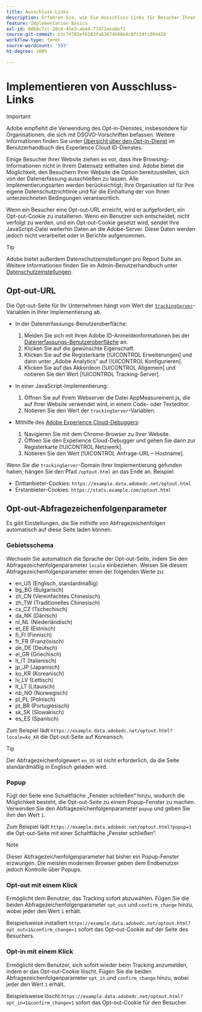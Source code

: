 ```yaml
---
title: Ausschluss-Links
description: Erfahren Sie, wie Sie Ausschluss-Links für Besucher Ihrer Website implementieren.
feature: Implementation Basics
exl-id: 08b8c7cc-28c6-45e3-ab44-77471eea8ef1
source-git-commit: b3c74782ef6183fa63674b98e4c0fc39fc09441b
workflow-type: tm+mt
source-wordcount: '593'
ht-degree: 100%

---
```


# Implementieren von Ausschluss-Links

>[!IMPORTANT]
>
>Adobe empfiehlt die Verwendung des Opt-in-Dienstes, insbesondere für Organisationen, die sich mit DSGVO-Vorschriften befassen. Weitere Informationen finden Sie unter [Übersicht über den Opt-in-Dienst](https://experienceleague.adobe.com/docs/id-service/using/implementation/opt-in-service/optin-overview.html?lang=de) im Benutzerhandbuch des Experience Cloud ID-Dienstes.

Einige Besucher Ihrer Website ziehen es vor, dass ihre Browsing-Informationen nicht in Ihrem Datensatz enthalten sind. Adobe bietet die Möglichkeit, den Besuchern Ihrer Website die Option bereitzustellen, sich von der Datenerfassung ausschließen zu lassen. Alle Implementierungsarten werden berücksichtigt; Ihre Organisation ist für Ihre eigene Datenschutzrichtlinie und für die Einhaltung der von Ihnen unterzeichneten Bedingungen verantwortlich.

Wenn ein Besucher eine Opt-out-URL erreicht, wird er aufgefordert, ein Opt-out-Cookie zu installieren. Wenn ein Benutzer sich entscheidet, nicht verfolgt zu werden, und ein Opt-out-Cookie gesetzt wird, sendet Ihre JavaScript-Datei weiterhin Daten an die Adobe-Server. Diese Daten werden jedoch nicht verarbeitet oder in Berichte aufgenommen.

>[!TIP]
>
>Adobe bietet außerdem Datenschutzeinstellungen pro Report Suite an. Weitere Informationen finden Sie im Admin-Benutzerhandbuch unter [Datenschutzeinstellungen](../../admin/admin/privacy-settings.md).

## Opt-out-URL

Die Opt-out-Seite für Ihr Unternehmen hängt vom Wert der [`trackingServer`](../vars/config-vars/trackingserver.md)-Variablen in Ihrer Implementierung ab.

* In der Datenerfassungs-Benutzeroberfläche:
   1. Melden Sie sich mit Ihren Adobe ID-Anmeldeinformationen bei der [Datenerfassungs-Benutzeroberfläche](https://experience.adobe.com/data-collection) an.
   1. Klicken Sie auf die gewünschte Eigenschaft.
   1. Klicken Sie auf die Registerkarte [!UICONTROL Erweiterungen] und dann unter „Adobe Analytics“ auf [!UICONTROL Konfigurieren].
   1. Klicken Sie auf das Akkordeon [!UICONTROL Allgemein] und notieren Sie den Wert [!UICONTROL Tracking-Server].

* In einer JavaScript-Implementierung:
   1. Öffnen Sie auf Ihrem Webserver die Datei AppMeasurement.js, die auf Ihrer Website verwendet wird, in einem Code- oder Texteditor.
   1. Notieren Sie den Wert der `trackingServer`-Variablen.

* Mithilfe des [Adobe Experience Cloud-Debuggers](https://experienceleague.adobe.com/docs/debugger/using/experience-cloud-debugger.html?lang=de):
   1. Navigieren Sie mit dem Chrome-Browser zu Ihrer Website.
   1. Öffnen Sie den Experience Cloud-Debugger und gehen Sie dann zur Registerkarte [!UICONTROL Netzwerk].
   1. Notieren Sie den Wert [!UICONTROL Anfrage-URL – Hostname].

Wenn Sie die `trackingServer`-Domain Ihrer Implementierung gefunden haben, hängen Sie den Pfad `/optout.html` an das Ende an. Beispiel:

* Drittanbieter-Cookies: `https://example.data.adobedc.net/optout.html`
* Erstanbieter-Cookies: `https://stats.example.com/optout.html`

## Opt-out-Abfragezeichenfolgenparameter

Es gibt Einstellungen, die Sie mithilfe von Abfragezeichenfolgen automatisch auf diese Seite laden können.

### Gebietsschema

Wechseln Sie automatisch die Sprache der Opt-out-Seite, indem Sie den Abfragezeichenfolgenparameter `locale` einbeziehen. Weisen Sie diesem Abfragezeichenfolgenparameter einen der folgenden Werte zu:

* en_US (Englisch, standardmäßig)
* bg_BG (Bulgarisch)
* zh_CN (Vereinfachtes Chinesisch)
* zh_TW (Traditionelles Chinesisch)
* cs_CZ (Tschechisch)
* da_NK (Dänisch)
* nl_NL (Niederländisch)
* et_EE (Estnisch)
* fi_FI (Finnisch)
* fr_FR (Französisch)
* de_DE (Deutsch)
* el_GR (Griechisch)
* it_IT (Italienisch)
* jp_JP (Japanisch)
* ko_KR (Koreanisch)
* lv_LV (Lettisch)
* lt_LT (Litauisch)
* nb_NO (Norwegisch)
* pl_PL (Polnisch)
* pt_BR (Portugiesisch)
* sk_SK (Slowakisch)
* es_ES (Spanisch)

Zum Beispiel lädt `https://example.data.adobedc.net/optout.html?locale=ko_KR` die Opt-out-Seite auf Koreanisch.

>[!TIP]
>
>Der Abfragezeichenfolgewert `en_US` ist nicht erforderlich, da die Seite standardmäßig in Englisch geladen wird.

### Popup

Fügt der Seite eine Schaltfläche „Fenster schließen“ hinzu, wodurch die Möglichkeit besteht, die Opt-out-Seite zu einem Popup-Fenster zu machen. Verwenden Sie den Abfragezeichenfolgenparameter `popup` und geben Sie ihm den Wert `1`.

Zum Beispiel lädt `https://example.data.adobedc.net/optout.html?popup=1` die Opt-out-Seite mit einer Schaltfläche „Fenster schließen“.

>[!NOTE]
>
>Dieser Abfragezeichenfolgenparameter hat bisher ein Popup-Fenster erzwungen. Die meisten modernen Browser geben dem Endbenutzer jedoch Kontrolle über Popups.

### Opt-out mit einem Klick

Ermöglicht dem Benutzer, das Tracking sofort abzuwählen. Fügen Sie die beiden Abfragezeichenfolgenparameter `opt_out` und `confirm_change` hinzu, wobei jeder den Wert `1` erhält.

Beispielsweise installiert `https://example.data.adobedc.net/optout.html?opt_out=1&confirm_change=1` sofort das Opt-out-Cookie auf der Seite des Besuchers.

### Opt-in mit einem Klick

Ermöglicht dem Benutzer, sich sofort wieder beim Tracking anzumelden, indem er das Opt-out-Cookie löscht. Fügen Sie die beiden Abfragezeichenfolgenparameter `opt_in` und `confirm_change` hinzu, wobei jeder den Wert `1` erhält.

Beispielsweise löscht `https://example.data.adobedc.net/optout.html?opt_in=1&confirm_change=1` sofort das Opt-out-Cookie für den Besucher.
